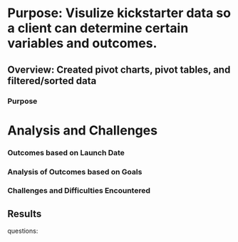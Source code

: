 # Purpose: Visulize kickstarter data so a client can determine certain variables and outcomes. 

## Overview: Created pivot charts, pivot tables, and filtered/sorted data

### Purpose

# Analysis and Challenges

### Outcomes based on Launch Date

### Analysis of Outcomes based on Goals

### Challenges and Difficulties Encountered

## Results

questions:
